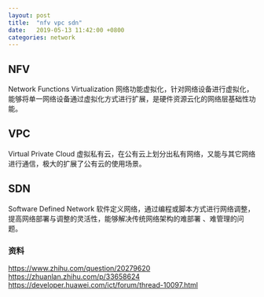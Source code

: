 ```yaml
---
layout: post
title:  "nfv vpc sdn"
date:   2019-05-13 11:42:00 +0800
categories: network
---
```


## NFV

  Network Functions Virtualization 网络功能虚拟化，针对网络设备进行虚拟化，能够将单一网络设备通过虚拟化方式进行扩展，是硬件资源云化的网络层基础性功能。

## VPC

  Virtual Private Cloud 虚拟私有云，在公有云上划分出私有网络，又能与其它网络进行通信，极大的扩展了公有云的使用场景。
  
## SDN

  Software Defined Network 软件定义网络，通过编程或脚本方式进行网络调整，提高网络部署与调整的灵活性，能够解决传统网络架构的难部署
、难管理的问题。

### 资料

https://www.zhihu.com/question/20279620
https://zhuanlan.zhihu.com/p/33658624
https://developer.huawei.com/ict/forum/thread-10097.html
